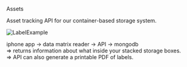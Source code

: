 Assets
  
Asset tracking API for our container-based storage system.
  
![LabelExample](https://github.com/connerkward/AssetTracker/blob/master/API/app/generated-labels/652ba85baf9928aa-6B5E.png?raw=true)
  
iphone app -> data matrix reader -> API  -> mongodb   
=> returns information about what inside your stacked storage boxes.  
=> API can also generate a printable PDF of labels.  
